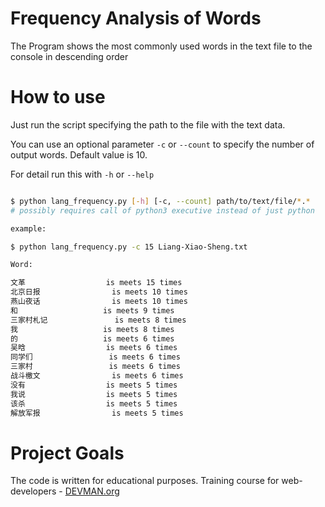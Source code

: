 # Frequency Analysis of Words

The Program shows the most commonly used words in the text file to the console in descending order


# How to use

Just run the script specifying the path to the file with the text data.

You can use an optional parameter `-c` or `--count` to specify the number of output words. Default value is 10.

For detail run this with `-h` or `--help`

```bash

$ python lang_frequency.py [-h] [-c, --count] path/to/text/file/*.*
# possibly requires call of python3 executive instead of just python

example:

$ python lang_frequency.py -c 15 Liang-Xiao-Sheng.txt

Word:

文革              	is meets 15 times
北京日报            	is meets 10 times
燕山夜话            	is meets 10 times
和               	is meets 9 times
三家村札记           	is meets 8 times
我               	is meets 8 times
的               	is meets 6 times
吴晗              	is meets 6 times
同学们             	is meets 6 times
三家村             	is meets 6 times
战斗檄文            	is meets 6 times
没有              	is meets 5 times
我说              	is meets 5 times
该杀              	is meets 5 times
解放军报            	is meets 5 times

```

# Project Goals

The code is written for educational purposes. Training course for web-developers - [DEVMAN.org](https://devman.org)
